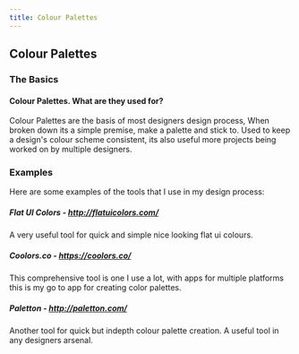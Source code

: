 ```yaml
---
title: Colour Palettes
---
```

## Colour Palettes

### The Basics

#### Colour Palettes. What are they used for?

Colour Palettes are the basis of most designers design process, When broken down its a simple premise, make a palette and stick to.
Used to keep a design's colour scheme consistent, its also useful more projects being worked on by multiple designers.

### Examples

Here are some examples of the tools that I use in my design process:

##### Flat UI Colors - http://flatuicolors.com/
A very useful tool for quick and simple nice looking flat ui colours.

##### Coolors.co - https://coolors.co/
This comprehensive tool is one I use a lot, with apps for multiple platforms this is my go to app for creating color palettes.

##### Paletton - http://paletton.com/
Another tool for quick but indepth colour palette creation. A useful tool in any designers arsenal.
